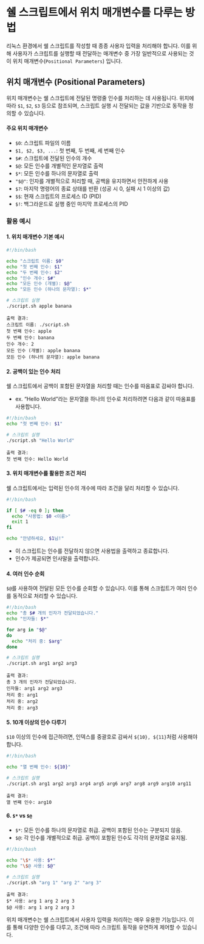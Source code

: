 # 쉘 스크립트에서 위치 매개변수를 다루는 방법

리눅스 환경에서 쉘 스크립트를 작성할 때 종종 사용자 입력을 처리해야 합니다.
이를 위해 사용자가 스크립트를 실행할 때 전달하는 매개변수 중 가장 일반적으로 사용되는 것이 위치 매개변수(`Positional Parameters`) 입니다.

## 위치 매개변수 (Positional Parameters)

위치 매개변수는 쉘 스크립트에 전달된 명령줄 인수를 처리하는 데 사용됩니다.
위치에 따라 `$1`, `$2`, `$3` 등으로 참조되며, 스크립트 실행 시 전달되는 값을 기반으로 동작을 정의할 수 있습니다.

#### 주요 위치 매개변수

- `$0`: 스크립트 파일의 이름
- `$1, $2, $3, ...`: 첫 번째, 두 번째, 세 번째 인수
- `$#`: 스크립트에 전달된 인수의 개수
- `$@`: 모든 인수를 개별적인 문자열로 출력
- `$*`: 모든 인수를 하나의 문자열로 출력
- `"$@"`: 인자를 개별적으로 처리할 때, 공백을 유지하면서 안전하게 사용
- `$?`: 마지막 명령어의 종료 상태를 반환 (성공 시 0, 실패 시 1 이상의 값)
- `$$`: 현재 스크립트의 프로세스 ID (PID)
- `$!`: 백그라운드로 실행 중인 마지막 프로세스의 PID

### 활용 예시

#### 1. 위치 매개변수 기본 예시

```bash
#!/bin/bash

echo "스크립트 이름: $0"
echo "첫 번째 인수: $1"
echo "두 번째 인수: $2"
echo "인수 개수: $#"
echo "모든 인수 (개별): $@"
echo "모든 인수 (하나의 문자열): $*"
```

```bash
# 스크립트 실행
./script.sh apple banana
```

```text
출력 결과:
스크립트 이름: ./script.sh
첫 번째 인수: apple
두 번째 인수: banana
인수 개수: 2
모든 인수 (개별): apple banana
모든 인수 (하나의 문자열): apple banana
```

#### 2. 공백이 있는 인수 처리

쉘 스크립트에서 공백이 포함된 문자열을 처리할 때는 인수를 따옴표로 감싸야 합니다.

- ex. “Hello World”라는 문자열을 하나의 인수로 처리하려면 다음과 같이 따옴표를 사용합니다.

```bash
#!/bin/bash
echo "첫 번째 인수: $1"
```

```bash
# 스크립트 실행
./script.sh "Hello World"
```

```text
출력 결과:
첫 번째 인수: Hello World
```

#### 3. 위치 매개변수를 활용한 조건 처리

쉘 스크립트에서는 입력된 인수의 개수에 따라 조건을 달리 처리할 수 있습니다.

```bash
#!/bin/bash

if [ $# -eq 0 ]; then
  echo "사용법: $0 <이름>"
  exit 1
fi

echo "안녕하세요, $1님!"
```

- 이 스크립트는 인수를 전달하지 않으면 사용법을 출력하고 종료합니다.
- 인수가 제공되면 인사말을 출력합니다.

#### 4. 여러 인수 순회

`$@`를 사용하여 전달된 모든 인수를 순회할 수 있습니다.
이를 통해 스크립트가 여러 인수를 동적으로 처리할 수 있습니다.

```bash
#!/bin/bash
echo "총 $# 개의 인자가 전달되었습니다."
echo "인자들: $*"

for arg in "$@"
do
  echo "처리 중: $arg"
done
```

```bash
# 스크립트 실행
./script.sh arg1 arg2 arg3
```

```text
출력 결과:
총 3 개의 인자가 전달되었습니다.
인자들: arg1 arg2 arg3
처리 중: arg1
처리 중: arg2
처리 중: arg3
```

#### 5. 10개 이상의 인수 다루기

`$10` 이상의 인수에 접근하려면, 인덱스를 중괄호로 감싸서 `${10}, ${11}`처럼 사용해야 합니다.

```bash
#!/bin/bash

echo "열 번째 인수: ${10}"
```

```bash
# 스크립트 실행
./script.sh arg1 arg2 arg3 arg4 arg5 arg6 arg7 arg8 arg9 arg10 arg11
```

```text
출력 결과:
열 번째 인수: arg10
```

#### 6. `$*` vs `$@`

- `$*`: 모든 인수를 하나의 문자열로 취급. 공백이 포함된 인수는 구분되지 않음.
- `$@`: 각 인수를 개별적으로 취급. 공백이 포함된 인수도 각각의 문자열로 유지됨.

```bash
#!/bin/bash

echo "\$* 사용: $*"
echo "\$@ 사용: $@"
```

```bash
# 스크립트 실행
./script.sh "arg 1" "arg 2" "arg 3"
```

```text
출력 결과:
$* 사용: arg 1 arg 2 arg 3
$@ 사용: arg 1 arg 2 arg 3
```

위치 매개변수는 쉘 스크립트에서 사용자 입력을 처리하는 매우 유용한 기능입니다.
이를 통해 다양한 인수를 다루고, 조건에 따라 스크립트 동작을 유연하게 제어할 수 있습니다.
